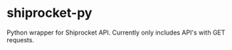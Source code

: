 # shiprocket-py

Python wrapper for Shiprocket API. 
Currently only includes API's with GET requests.
